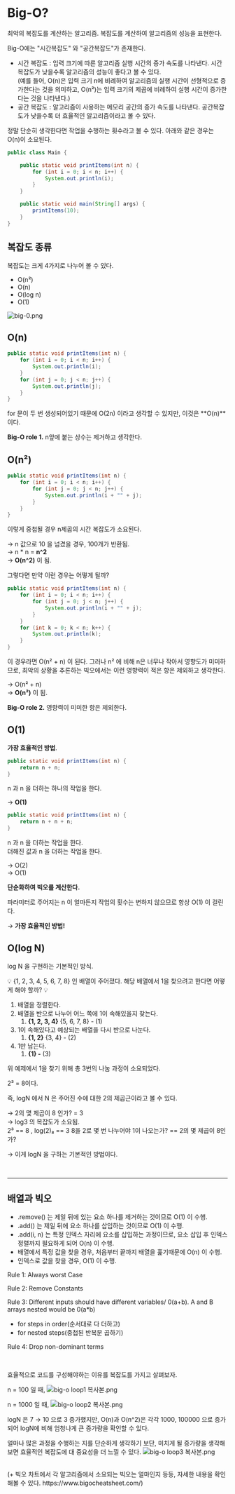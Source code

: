 # Big-O?

최악의 복잡도를 계산하는 알고리즘. 복잡도를 계산하여 알고리즘의 성능을 표현한다.

Big-O에는 "시간복잡도" 와 "공간복잡도"가 존재한다.
- 시간 복잡도 : 입력 크기에 따른 알고리즘 실행 시간의 증가 속도를 나타낸다. 시간복잡도가 낮을수록 알고리즘의 성능이 좋다고 볼 수 있다.
  <br>(예를 들어, O(n)은 입력 크기 n에 비례하여 알고리즘의 실행 시간이 선형적으로 증가한다는 것을 의미하고, O(n²)는 입력 크기의 제곱에 비례하여 실행 시간이 증가한다는 것을 나타낸다.)
- 공간 복잡도 : 알고리즘이 사용하는 메모리 공간의 증가 속도를 나타낸다. 공간복잡도가 낮을수록 더 효율적인 알고리즘이라고 볼 수 있다.

정말 단순히 생각한다면 작업을 수행하는 횟수라고 볼 수 있다. 아래와 같은 경우는 O(n)이 소요된다.

```java
public class Main {

    public static void printItems(int n) {
        for (int i = 0; i < n; i++) {
            System.out.println(i);
        }
    }

    public static void main(String[] args) {
        printItems(10);
    }
}
```

## 복잡도 종류
복잡도는 크게 4가지로 나누어 볼 수 있다.

- O(n²)
- O(n)
- O(log n)
- O(1)

![big-0.png](..%2Fimage%2Fbig-0.png)

## O(n)

```java
public static void printItems(int n) {
    for (int i = 0; i < n; i++) {
        System.out.println(i);
    }
    for (int j = 0; j < n; j++) {
        System.out.println(j);
    }
}
```

for 문이 두 번 생성되어있기 때문에 O(2n) 이라고 생각할 수 있지만, 이것은 **O(n)**이다.

**Big-O role 1.**  n앞에 붙는 상수는 제거하고 생각한다.


## O(n²)

```java
public static void printItems(int n) {
    for (int i = 0; i < n; i++) {
        for (int j = 0; j < n; j++) {
            System.out.println(i + "" + j);
        }
    }
}
```

이렇게 중첩될 경우 n제곱의 시간 복잡도가 소요된다.

→ n 값으로 10 을 넘겼을 경우, 100개가 반환됨. <br>
→ n * n = **n^2** <br>
→ **O(n^2)** 이 됨.

그렇다면 만약 이런 경우는 어떻게 될까?

```java
public static void printItems(int n) {
    for (int i = 0; i < n; i++) {
        for (int j = 0; j < n; j++) {
            System.out.println(i + "" + j);
        }
    }
    for (int k = 0; k < n; k++) {
        System.out.println(k);
    }
}
```

이 경우라면 O(n² + n) 이 된다. 그러나 n² 에 비해 n은 너무나 작아서 영향도가 미미하므로, 최악의 상황을 추론하는 빅오에서는 이런 영향력이 적은 항은 제외하고 생각한다.

→ O(n² + n) <br>
→ **O(n²)** 이 됨. <br>

**Big-O role 2.** 영향력이 미미한 항은 제외한다.

## O(1)

**가장 효율적인 방법**.

```java
public static void printItems(int n) {
    return n + n;
}
```

n 과 n 을 더하는 하나의 작업을 한다.

→ **O(1)**

```java
public static void printItems(int n) {
    return n + n + n;
}
```

n 과 n 을 더하는 작업을 한다. <br>
더해진 값과 n 을 더하는 작업을 한다.

→ O(2) <br>
→ O(1)

**단순화하여 빅오를 계산한다.**

파라미터로 주어지는 n 이 얼마든지 작업의 횟수는 변하지 않으므로 항상 O(1) 이 걸린다.

→ **가장 효율적인 방법!**

## O(log N)

log N 을 구현하는 기본적인 방식.

💡 {1, 2, 3, 4, 5, 6, 7, 8} 인 배열이 주어졌다.
해당 배열에서 1을 찾으려고 한다면 어떻게 해야 할까? 💡

1. 배열을 정렬한다.
2. 배열을 반으로 나누어 어느 쪽에 1이 속해있을지 찾는다.
    1. **{1, 2, 3, 4}** {5, 6, 7, 8} - (1)
3. 1이 속해있다고 예상되는 배열을 다시 반으로 나눈다.
    1. **{1, 2}** {3, 4} - (2)
4. 1만 남는다.
    1. **{1} -** (3)

위 예제에서 1을 찾기 위해 총 3번의 나눔 과정이 소요되었다.

2³ = 8이다.

즉, logN 에서 N 은 주어진 수에 대한 2의 제곱근이라고 볼 수 있다.

→ 2의 몇 제곱이 8 인가? = 3 <br>
→ log3 의 복잡도가 소요됨. <br>
2³ == 8 , log(2)₈ == 3
8을 2로 몇 번 나누어야 1이 나오는가? == 2의 몇 제곱이 8인가?

→ 이게 logN 을 구하는 기본적인 방법이다.

<br>

---

## 배열과 빅오

- .remove() 는 제일 뒤에 있는 요소 하나를 제거하는 것이므로 O(1) 이 수행.
- .add() 는 제일 뒤에 요소 하나를 삽입하는 것이므로 O(1) 이 수행.
- .add(i, n) 는 특정 인덱스 자리에 요소를 삽입하는 과정이므로, 요소 삽입 후 인덱스 정렬까지 필요하게 되어 O(n) 이 수행.
- 배열에서 특정 값을 찾을 경우, 처음부터 끝까지 배열을 훑기때문에 O(n) 이 수행.
- 인덱스로 값을 찾을 경우, O(1) 이 수행.

Rule 1: Always worst Case

Rule 2: Remove Constants

Rule 3: Different inputs should have different variables/ 0(a+b). A and B arrays nested would be 0(a*b)

- for steps in order(순서대로 다 더하고)
- for nested steps(중첩된 반복문 곱하기)

Rule 4: Drop non-dominant terms

<br>

효율적으로 코드를 구성해야하는 이유를 복잡도를 가지고 살펴보자.

n = 100 일 때,
![big-o loop1 복사본.png](..%2Fimage%2Fbig-o%20loop1%20%EB%B3%B5%EC%82%AC%EB%B3%B8.png)

n = 1000 일 때,
![big-o loop2 복사본.png](..%2Fimage%2Fbig-o%20loop2%20%EB%B3%B5%EC%82%AC%EB%B3%B8.png)

logN 은 7 → 10 으로 3 증가했지만, O(n)과 O(n^2)은 각각 1000, 100000 으로 증가되어 logN에 비해 엄청나게 큰 증가량을 확인할 수 있다.

얼마나 많은 과정을 수행하는 지를 단순하게 생각하기 보단, 미치게 될 증가량을 생각해보면 효율적인 복잡도에 대 중요성을 더 느낄 수 있다.
![big-o loop3 복사본.png](..%2Fimage%2Fbig-o%20loop3%20%EB%B3%B5%EC%82%AC%EB%B3%B8.png)


<br>
(+ 빅오 차트에서 각 알고리즘에서 소요되는 빅오는 얼마인지 등등, 자세한 내용을 확인해볼 수 있다.
https://www.bigocheatsheet.com/)